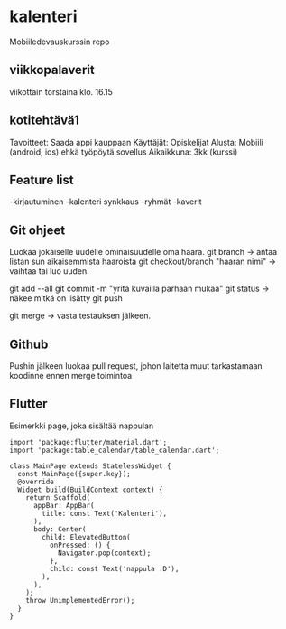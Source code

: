 # kalenteri
Mobiiledevauskurssin repo

## viikkopalaverit
viikottain torstaina klo. 16.15

## kotitehtävä1
Tavoitteet: Saada appi kauppaan
Käyttäjät: Opiskelijat
Alusta: Mobiili (android, ios) ehkä työpöytä sovellus
Aikaikkuna: 3kk (kurssi)

## Feature list
-kirjautuminen
-kalenteri synkkaus
-ryhmät
-kaverit

## Git ohjeet
Luokaa jokaiselle uudelle ominaisuudelle oma haara.
git branch -> antaa listan  sun aikaisemmista haaroista
git checkout/branch "haaran nimi" -> vaihtaa tai luo uuden.

git add --all
git commit -m "yritä kuvailla parhaan mukaa"
git status -> näkee mitkä on lisätty
git push

git merge -> vasta  testauksen jälkeen.

## Github
Pushin jälkeen luokaa pull request, johon laitetta muut tarkastamaan koodinne ennen merge toimintoa

## Flutter
Esimerkki page, joka sisältää nappulan
```
import 'package:flutter/material.dart';
import 'package:table_calendar/table_calendar.dart';

class MainPage extends StatelessWidget {
  const MainPage({super.key});
  @override
  Widget build(BuildContext context) {
    return Scaffold(
      appBar: AppBar(
        title: const Text('Kalenteri'),
      ),
      body: Center(
        child: ElevatedButton(
          onPressed: () {
            Navigator.pop(context);
          },
          child: const Text('nappula :D'),
        ),
      ),
    );
    throw UnimplementedError();
  }
}
```

